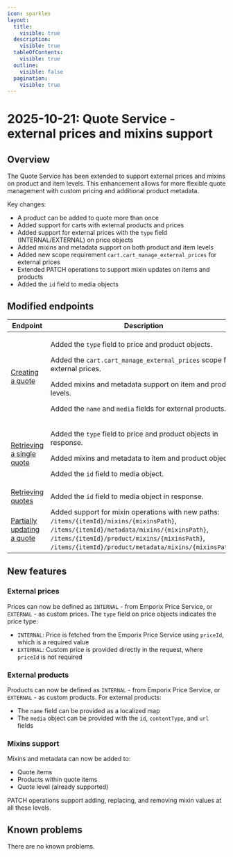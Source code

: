 ```yaml
---
icon: sparkles
layout:
  title:
    visible: true
  description:
    visible: true
  tableOfContents:
    visible: true
  outline:
    visible: false
  pagination:
    visible: true
---
```


# 2025-10-21: Quote Service - external prices and mixins support

## Overview

The Quote Service has been extended to support external prices and mixins on product and item levels. This enhancement allows for more flexible quote management with custom pricing and additional product metadata.

Key changes:
- A product can be added to quote more than once
- Added support for carts with external products and prices
- Added support for external prices with the `type` field (INTERNAL/EXTERNAL) on price objects
- Added mixins and metadata support on both product and item levels
- Added new scope requirement `cart.cart_manage_external_prices` for external prices
- Extended PATCH operations to support mixin updates on items and products
- Added the `id` field to media objects

## Modified endpoints

| Endpoint                                                                                                                                                           | Description                                                                                                                                                                                                                                      |
|--------------------------------------------------------------------------------------------------------------------------------------------------------------------|--------------------------------------------------------------------------------------------------------------------------------------------------------------------------------------------------------------------------------------------------|
| [Creating a quote](https://developer.emporix.io/api-references/api-guides/quotes/quote/api-reference/quote-management#post-quote-tenant-quotes)                    | <p>Added the `type` field to price and product objects.</p> <p>Added the `cart.cart_manage_external_prices` scope for external prices. </p> <p>Added mixins and metadata support on item and product levels.</p><p> Added the `name` and `media` fields for external products. </p>       |
| [Retrieving a single quote](https://developer.emporix.io/api-references/api-guides/quotes/quote/api-reference/quote-management#get-quote-tenant-quotes-quoteid)    | <p> Added the `type` field to price and product objects in response.</p><p> Added mixins and metadata to item and product objects.</p><p> Added the `id` field to media object.                                                                                            |
| [Retrieving quotes](https://developer.emporix.io/api-references/api-guides/quotes/quote/api-reference/quote-management#get-quote-tenant-quotes)                    | Added the `id` field to media object in response.                                                                                                                                                                                                    |
| [Partially updating a quote](https://developer.emporix.io/api-references/api-guides/quotes/quote/api-reference/quote-management#patch-quote-tenant-quotes-quoteid) | Added support for mixin operations with new paths: `/items/{itemId}/mixins/{mixinsPath}`, `/items/{itemId}/metadata/mixins/{mixinsPath}`, `/items/{itemId}/product/mixins/{mixinsPath}`, `/items/{itemId}/product/metadata/mixins/{mixinsPath}`. |

## New features

### External prices
Prices can now be defined as `INTERNAL` - from Emporix Price Service, or `EXTERNAL` - as custom prices. The `type` field on price objects indicates the price type:
- `INTERNAL`: Price is fetched from the Emporix Price Service using `priceId`, which is a required value
- `EXTERNAL`: Custom price is provided directly in the request, where `priceId` is not required

### External products
Products can now be defined as `INTERNAL` - from Emporix Price Service, or `EXTERNAL` - as custom products. For external products:
- The `name` field can be provided as a localized map
- The `media` object can be provided with the `id`, `contentType`, and `url` fields

### Mixins support
Mixins and metadata can now be added to:
- Quote items
- Products within quote items
- Quote level (already supported)

PATCH operations support adding, replacing, and removing mixin values at all these levels.

## Known problems

There are no known problems.

